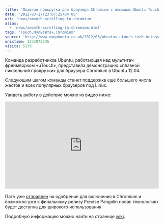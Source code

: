 ```yaml
---
title: 'Плавная прокрутка для браузера Chromium с помощью Ubuntu Touch'
date: '2012-03-27T23:07:25+04:00'
uri: 'news/smooth-scrolling-to-chromium'
alias: 
  - 'news/smooth-scrolling-to-chromium.html'
tags: 'Touch,Мультитач,Chromium'
source: 'http://www.omgubuntu.co.uk/2012/03/ubuntus-utouch-tech-brings-smooth-scrolling-to-chromium/'
unixtime: 1332875245
visits: 5179
---
```

Команда разработчиков Ubuntu, работающая над мультитач фреймворком «uTouch», представила демонстрацию «плавной пиксельной прокрутки» для браузера Chromium в Ubuntu 12.04.

Следующим шагом команды станет поддержка ещё большего числа жестов и всех популярных браузеров под Linux.

Увидеть работу в действие можно из видео ниже:

<iframe width="500" height="284" src="https://www.youtube.com/embed/pt20KjcPVsQ" frameborder="0" allowfullscreen=""></iframe> 

Патч уже [отправлен](http://chromiumcodereview.appspot.com/9773024) на одобрение для включения в Chromium и возможно уже к финальному релизу Precise Pangolin новая технологиях будет доступна для широкого использования.

Подробную информацию можно найти на странице [wiki](https://wiki.ubuntu.com/Multitouch/CurrentWork/ChromiumTouch).
